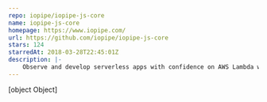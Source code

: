 ```yaml
---
repo: iopipe/iopipe-js-core
name: iopipe-js-core
homepage: https://www.iopipe.com/
url: https://github.com/iopipe/iopipe-js-core
stars: 124
starredAt: 2018-03-28T22:45:01Z
description: |-
    Observe and develop serverless apps with confidence on AWS Lambda with Tracing, Metrics, Profiling, Monitoring, and more.
---
```


[object Object]
